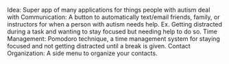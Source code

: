 Idea: Super app of many applications for things people with autism deal with
Communication: A button to automatically text/email friends, family, or instructors for when a person with autism needs help. 
Ex. Getting distracted during a task and wanting to stay focused but needing help to do so. 
Time Management: Pomodoro technique, a time management system for staying focused and not getting distracted until a break is given. 
Contact Organization: A side menu to organize your contacts.
